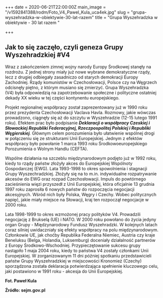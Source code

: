 +++
date = 2020-06-21T22:00:00Z
main_image = "/v1592841388/rodm/Foto_V4_Pawel_Kula_uca4ek.jpg"
slug = "grupa-wyszehradzka-w-obiektywie-30-lat-razem"
title = "Grupa Wyszehradzka w obiektywie - 30 lat razem "

+++
## Jak to się zaczęło, czyli geneza Grupy Wyszehradzkiej #V4

Wraz z zakończeniem zimnej wojny narody Europy Środkowej stanęły na rozdrożu. Z jednej strony miały już nowe wybrane demokratyczne rządy, lecz z drugiej odbiegały zasadniczo od starych demokracji Europy Zachodniej. Rządy komunistów w Czechosłowacji, Polsce czy na Węgrzech odcisnęły piętno, z którym musiano się zmierzyć. Grupa Wyszehradzka (V4) była odpowiedzią na zapotrzebowanie społeczne i polityczne ostatniej dekady XX wieku w tej części kontynentu europejskiego.

Projekt regionalnej współpracy został zaprezentowany już w 1990 roku przez prezydenta Czechosłowacji Vaclava Havla. Rozmowy, jakie wówczas prowadzono, ciągnęły się aż do szczytu w Wyszehradzie (12-15 lutego 1991 roku). Efektem prac było podpisanie **_Deklaracji o współpracy Czeskiej i Słowackiej Republiki Federacyjnej, Rzeczpospolitej Polskiej i Republiki Węgierskiej_**_._ Głównym celem porozumienia było ułatwienie wspólnej drogi w połączeniu się ze strukturami Unii Europejskiej. Jednym z efektów współpracy było powołanie 1 marca 1993 roku Środkowoeuropejskiego Porozumienia o Wolnym Handlu (CEFTA).

Wspólne działania na szczeblu międzynarodowym podjęto już w 1992 roku, kiedy to rządy państw złożyły akces do Europejskiej Wspólnoty Gospodarczej (EWG). Lata 1993-1998 to okres spowolnienia i stagnacji Grupy Wyszechradzkiej. Złożyły się na to m.in. indywidualne rozpatrywanie akcesów do EWG oraz rozpad Czechosłowacji. Impuls do powtórnego zacieśnienia więzi przyszedł z Unii Europejskiej, która oficjalnie 13 grudnia 1997 roku zaprosiła 6 nowych państw do rozpoczęcia negocjacji akcesyjnych. Wśród nich były Polska, Węgry i Czechy. Wobec politycznych napięć, jakie miały miejsce na Słowacji, kraj ten rozpoczął negocjacje w 2000 roku.

Lata 1998-1999 to okres wzmożonej pracy polityków V4. Prowadzili negocjację z Brukselą (UE) i NATO. W 2000 roku powołano do życia jedyny organ Grupy - Międzynarodowy Fundusz Wyszehradzki. W kolejnych latach coraz silniej uwidaczniały się efekty współpracy na polu międzynarodowym. Członkowie UE, jak choćby Republika Federalna Niemiec, Austria czy kraje Beneluksu (Belga, Holandia, Luksemburg) doceniały działalność partnerów z Europy Środkowo-Wschodniej. Przypieczętowanie sukcesu grupy nastąpiło 1 maja 2004 roku, kiedy to państwa V4 zostały członkami Unii Europejskiej. W zorganizowanym 11 dni później spotkaniu przedstawicieli państw Grupy Wyszehradzkiej w miejscowości Kronomież (Czechy) sporządzona została deklaracja potwierdzająca spełnienie kluczowego celu, jaki postawiono w 1991 roku - akcesja do Unii Europejskiej.

**Fot. Paweł Kula**

**Źródło: sejm.gov.pl**